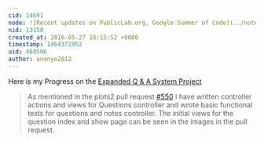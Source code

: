 ```yaml
---
cid: 14691
node: ![Recent updates on PublicLab.org, Google Summer of Code](../notes/warren/05-27-2016/recent-updates-on-publiclab-org-google-summer-of-code)
nid: 13150
created_at: 2016-05-27 18:15:52 +0000
timestamp: 1464372952
uid: 468506
author: ananyo2012
---
```


Here is my Progress on the [Expanded Q & A System Project](https://publiclab.org/notes/ananyo2012/03-25-2016/expanded-q-a-system-for-publiclab-org)

<blockquote>As mentioned in the plots2 pull request <a href = "https://github.com/publiclab/plots2/issues/550">#550</a> I have written controller actions and views for Questions controller and wrote basic functional tests for questions and notes controller. The initial views for the question index and show page can be seen in the images in the pull request.
</blockquote>